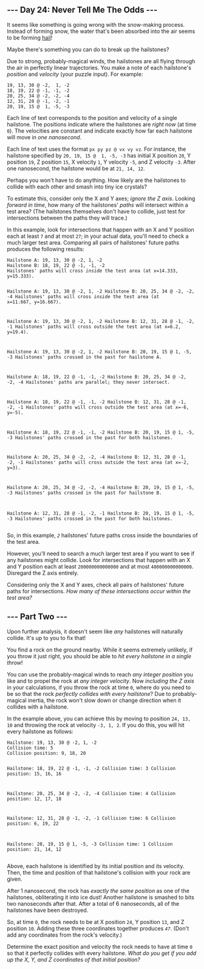 <h2>--- Day 24: Never Tell Me The Odds ---</h2><p>It seems like something is going wrong with the snow-making process. Instead of forming snow, the water that's been absorbed into the air seems to be forming <a href="https://en.wikipedia.org/wiki/Hail" target="_blank">hail</a>!</p>
<p>Maybe there's something you can do to break up the hailstones?</p>
<p>Due to strong, probably-magical winds, the hailstones are all flying through the air in perfectly linear trajectories. You make a note of each hailstone's <em>position</em> and <em>velocity</em> (your puzzle input). For example:</p>
<pre><code>19, 13, 30 @ -2,  1, -2
18, 19, 22 @ -1, -1, -2
20, 25, 34 @ -2, -2, -4
12, 31, 28 @ -1, -2, -1
20, 19, 15 @  1, -5, -3
</code></pre>
<p>Each line of text corresponds to the position and velocity of a single hailstone. The positions indicate where the hailstones are <em>right now</em> (at time <code>0</code>). The velocities are constant and indicate exactly how far each hailstone will move in <em>one nanosecond</em>.</p>
<p>Each line of text uses the format <code>px py pz @ vx vy vz</code>. For instance, the hailstone specified by <code>20, 19, 15 @  1, -5, -3</code> has initial X position <code>20</code>, Y position <code>19</code>, Z position <code>15</code>, X velocity <code>1</code>, Y velocity <code>-5</code>, and Z velocity <code>-3</code>. After one nanosecond, the hailstone would be at <code>21, 14, 12</code>.</p>
<p>Perhaps you won't have to do anything. How likely are the hailstones to collide with each other and smash into tiny ice crystals?</p>
<p>To estimate this, consider only the X and Y axes; <em>ignore the Z axis</em>. Looking <em>forward in time</em>, how many of the hailstones' <em>paths</em> will intersect within a test area? (The hailstones themselves don't have to collide, just test for intersections between the paths they will trace.)</p>
<p>In this example, look for intersections that happen with an X and Y position each at least <code>7</code> and at most <code>27</code>; in your actual data, you'll need to check a much larger test area. Comparing all pairs of hailstones' future paths produces the following results:</p>
<pre><code>Hailstone A: 19, 13, 30 @ -2, 1, -2
Hailstone B: 18, 19, 22 @ -1, -1, -2
Hailstones' paths will cross <em>inside</em> the test area (at x=14.333, y=15.333).

Hailstone A: 19, 13, 30 @ -2, 1, -2
Hailstone B: 20, 25, 34 @ -2, -2, -4
Hailstones' paths will cross <em>inside</em> the test area (at x=11.667, y=16.667).

Hailstone A: 19, 13, 30 @ -2, 1, -2
Hailstone B: 12, 31, 28 @ -1, -2, -1
Hailstones' paths will cross outside the test area (at x=6.2, y=19.4).

Hailstone A: 19, 13, 30 @ -2, 1, -2
Hailstone B: 20, 19, 15 @ 1, -5, -3
Hailstones' paths crossed in the past for hailstone A.

Hailstone A: 18, 19, 22 @ -1, -1, -2
Hailstone B: 20, 25, 34 @ -2, -2, -4
Hailstones' paths are parallel; they never intersect.

Hailstone A: 18, 19, 22 @ -1, -1, -2
Hailstone B: 12, 31, 28 @ -1, -2, -1
Hailstones' paths will cross outside the test area (at x=-6, y=-5).

Hailstone A: 18, 19, 22 @ -1, -1, -2
Hailstone B: 20, 19, 15 @ 1, -5, -3
Hailstones' paths crossed in the past for both hailstones.

Hailstone A: 20, 25, 34 @ -2, -2, -4
Hailstone B: 12, 31, 28 @ -1, -2, -1
Hailstones' paths will cross outside the test area (at x=-2, y=3).

Hailstone A: 20, 25, 34 @ -2, -2, -4
Hailstone B: 20, 19, 15 @ 1, -5, -3
Hailstones' paths crossed in the past for hailstone B.

Hailstone A: 12, 31, 28 @ -1, -2, -1
Hailstone B: 20, 19, 15 @ 1, -5, -3
Hailstones' paths crossed in the past for both hailstones.
</code></pre>
<p>So, in this example, <code><em>2</em></code> hailstones' future paths cross inside the boundaries of the test area.</p>
<p>However, you'll need to search a much larger test area if you want to see if any hailstones might collide. Look for intersections that happen with an X and Y position each at least <code>200000000000000</code> and at most <code>400000000000000</code>. Disregard the Z axis entirely.</p>
<p>Considering only the X and Y axes, check all pairs of hailstones' future paths for intersections. <em>How many of these intersections occur within the test area?</em></p>

<h2 id="part2">--- Part Two ---</h2><p>Upon further analysis, it doesn't seem like <em>any</em> hailstones will naturally collide. It's up to you to fix that!</p>
<p>You find a rock on the ground nearby. While it seems extremely unlikely, if you throw it just right, you should be able to <em>hit every hailstone in a single throw</em>!</p>
<p>You can use the probably-magical winds to reach <em>any integer position</em> you like and to propel the rock at <em>any integer velocity</em>. Now <em>including the Z axis</em> in your calculations, if you throw the rock at time <code>0</code>, where do you need to be so that the rock <em>perfectly collides with every hailstone</em>? Due to <span title="What, you've never studied probably-magical physics?">probably-magical inertia</span>, the rock won't slow down or change direction when it collides with a hailstone.</p>
<p>In the example above, you can achieve this by moving to position <code>24, 13, 10</code> and throwing the rock at velocity <code>-3, 1, 2</code>. If you do this, you will hit every hailstone as follows:</p>
<pre><code>Hailstone: 19, 13, 30 @ -2, 1, -2
Collision time: 5
Collision position: 9, 18, 20

Hailstone: 18, 19, 22 @ -1, -1, -2
Collision time: 3
Collision position: 15, 16, 16

Hailstone: 20, 25, 34 @ -2, -2, -4
Collision time: 4
Collision position: 12, 17, 18

Hailstone: 12, 31, 28 @ -1, -2, -1
Collision time: 6
Collision position: 6, 19, 22

Hailstone: 20, 19, 15 @ 1, -5, -3
Collision time: 1
Collision position: 21, 14, 12
</code></pre>
<p>Above, each hailstone is identified by its initial position and its velocity. Then, the time and position of that hailstone's collision with your rock are given.</p>
<p>After 1 nanosecond, the rock has <em>exactly the same position</em> as one of the hailstones, obliterating it into ice dust! Another hailstone is smashed to bits two nanoseconds after that. After a total of 6 nanoseconds, all of the hailstones have been destroyed.</p>
<p>So, at time <code>0</code>, the rock needs to be at X position <code>24</code>, Y position <code>13</code>, and Z position <code>10</code>. Adding these three coordinates together produces <code><em>47</em></code>. (Don't add any coordinates from the rock's velocity.)</p>
<p>Determine the exact position and velocity the rock needs to have at time <code>0</code> so that it perfectly collides with every hailstone. <em>What do you get if you add up the X, Y, and Z coordinates of that initial position?</em></p>
